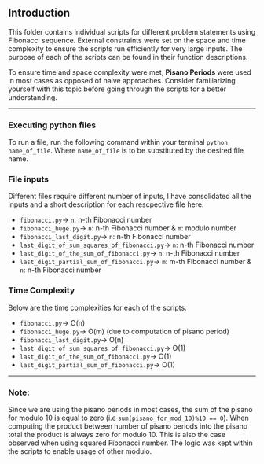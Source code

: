 ## Introduction
This folder contains individual scripts for different problem statements using Fibonacci sequence. External constraints were set on the space and time complexity to ensure the scripts run efficiently for very large inputs. The purpose of each of the scripts can be found in their function descriptions.

To ensure time and space complexity were met, **Pisano Periods** were used in most cases as opposed of naive approaches. Consider familiarizing yourself with this topic before going through the scripts for a better understanding.
___

### Executing python files
To run a file, run the following command within your terminal `python name_of_file`. Where `name_of_file` is to be substituted by the desired file name. 

### File inputs 
Different files require different number of inputs, I have consolidated all the inputs and a short description for each rescpective file here: 
- `fibonacci.py`&#8594; `n`: n-th Fibonacci number 
- `fibonacci_huge.py`&#8594; `n`: n-th Fibonacci number &  `m`: modulo number
- `fibonacci_last_digit.py`&#8594; `n`: n-th Fibonacci number 
- `last_digit_of_sum_squares_of_fibonacci.py`&#8594; `n`: n-th Fibonacci number 
- `last_digit_of_the_sum_of_fibonacci.py`&#8594; `n`: n-th Fibonacci number 
- `last_digit_partial_sum_of_fibonacci.py`&#8594; `m`: m-th Fibonacci number & `n`: n-th Fibonacci number 

### Time Complexity
Below are the time complexities for each of the scripts.
- `fibonacci.py`&#8594; O(n)
- `fibonacci_huge.py`&#8594; O(m) (due to computation of pisano period)
- `fibonacci_last_digit.py`&#8594; O(n)
- `last_digit_of_sum_squares_of_fibonacci.py`&#8594; O(1)
- `last_digit_of_the_sum_of_fibonacci.py`&#8594; O(1)
- `last_digit_partial_sum_of_fibonacci.py`&#8594; O(1)
 
___

### Note:
Since we are using the pisano periods in most cases, the sum of the pisano for modulo 10 is equal to zero (i.e `sum(pisano_for_mod_10)%10 == 0`). When computing the product between number of pisano periods into the pisano total the product is always zero for modulo 10. This is also the case observed when using squared Fibonacci number. The logic was kept within the scripts to enable usage of other modulo.
